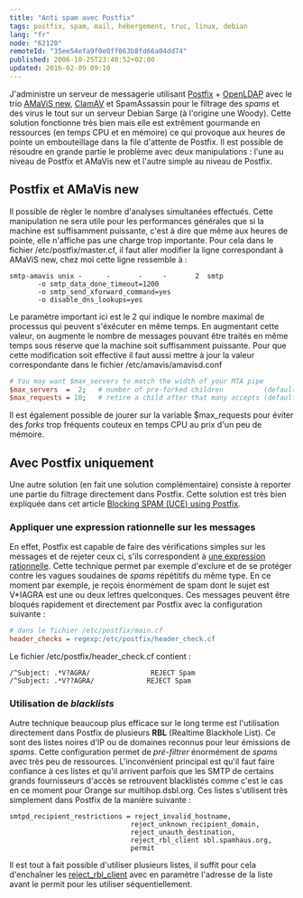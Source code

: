 ```yaml
---
title: "Anti spam avec Postfix"
tags: postfix, spam, mail, hébergement, truc, linux, debian
lang: "fr"
node: "62120"
remoteId: "35ee54efa9f0e0ff063b8fd66a04dd74"
published: 2006-10-25T23:40:52+02:00
updated: 2016-02-09 09:10
---
```

 
J'administre un serveur de messagerie utilisant
[Postfix](http://pwet.fr/man/linux/administration_systeme/postfix) +
[OpenLDAP](http://pwet.fr/man/linux/administration_systeme/slapd) avec le trio
[AMaViS new](http://pwet.fr/man/linux/administration_systeme/amavisd_new),
[ClamAV](http://pwet.fr/man/linux/administration_systeme/clamd) et SpamAssassin
pour le filtrage des *spams* et des virus le tout sur un serveur Debian Sarge (à
l'origine une Woody). Cette solution fonctionne très bien mais elle est
extrêment gourmande en ressources (en temps CPU et en mémoire) ce qui provoque
aux heures de pointe un embouteillage dans la file d'attente de Postfix. Il est
possible de résoudre en grande partie le problème avec deux manipulations :
l'une au niveau de Postfix et AMaVis new et l'autre simple au niveau de Postfix.

  
## Postfix et AMaVis new

 
Il possible de règler le nombre d'analyses simultanées effectués. Cette
manipulation ne sera utile pour les performances générales que si la machine est
suffisamment puissante, c'est à dire que même aux heures de pointe, elle
n'affiche pas une charge trop importante. Pour cela dans le fichier
/etc/postfix/master.cf, il faut aller modifier la ligne correspondant à AMaViS
new, chez moi cette ligne ressemble à :

 ``` 
smtp-amavis unix -      -       -     -       2  smtp
        -o smtp_data_done_timeout=1200
        -o smtp_send_xforward_command=yes
        -o disable_dns_lookups=yes
```

 
Le paramètre important ici est le 2 qui indique le nombre maximal de processus
qui peuvent s'éxécuter en même temps. En augmentant cette valeur, on augmente le
nombre de messages pouvant être traités en même temps sous réserve que la
machine soit suffisamment puissante. Pour que cette modification soit effective
il faut aussi mettre à jour la valeur correspondante dans le fichier
/etc/amavis/amavisd.conf

 ``` perl
# You may want $max_servers to match the width of your MTA pipe
$max_servers  =  2;   # number of pre-forked children          (default 2)
$max_requests = 10;   # retire a child after that many accepts (default 10)
```

 
Il est également possible de jourer sur la variable $max_requests pour éviter
des *forks* trop fréquents couteux en temps CPU au prix d'un peu de mémoire.

   
## Avec Postfix uniquement

 
Une autre solution (en fait une solution complémentaire) consiste à reporter une
partie du filtrage directement dans Postfix. Cette solution est très bien
expliquée dans cet article [Blocking SPAM (UCE) using
Postfix](http://www.akadia.com/services/postfix_uce.html).

  
### Appliquer une expression rationnelle sur les messages

 
En effet, Postfix est capable de faire des vérifications simples sur les
messages et de rejeter ceux ci, s'ils correspondent à [une expression
rationnelle](http://pwet.fr/man/linux/conventions/regex). Cette technique permet
par exemple d'exclure et de se protéger contre les vagues soudaines de *spams*
répétitifs du même type. En ce moment par exemple, je reçois énormément de spam
dont le sujet est V\*IAGRA est une ou deux lettres quelconques. Ces messages
peuvent être bloqués rapidement et directement par Postfix avec la configuration
suivante :

 ``` ini
# dans le fichier /etc/postfix/main.cf
header_checks = regexp:/etc/postfix/header_check.cf
```

 
Le fichier /etc/postfix/header_check.cf contient :

 ``` 
/^Subject: .*V?AGRA/               REJECT Spam
/^Subject: .*V??AGRA/             REJECT Spam
```

   
### Utilisation de *blacklists* 

 
Autre technique beaucoup plus efficace sur le long terme est l'utilisation
directement dans Postfix de plusieurs **RBL** (Realtime Blackhole List). Ce sont
des listes noires d'IP ou de domaines reconnus pour leur émissions de *spams*.
Cette configuration permet de *pré-filtrer* énormément de *spams* avec très peu
de ressources. L'inconvénient principal est qu'il faut faire confiance à ces
listes et qu'il arrivent parfois que les SMTP de certains grands fournisseurs
d'accès se retrouvent blacklistés comme c'est le cas en ce moment pour Orange
sur multihop.dsbl.org. Ces listes
s'utilisent très simplement dans Postfix de la manière suivante :

 ``` 
smtpd_recipient_restrictions = reject_invalid_hostname,
                               reject_unknown_recipient_domain,
                               reject_unauth_destination,
                               reject_rbl_client sbl.spamhaus.org,
                               permit
```

 
Il est tout à fait possible d'utiliser plusieurs listes, il suffit pour cela
d'enchaîner les
[reject_rbl_client](http://postfix.traduc.org/index.php/postconf.5.html#reject_rbl_client)
avec en paramètre l'adresse de la liste avant le permit pour les utiliser
séquentiellement.

